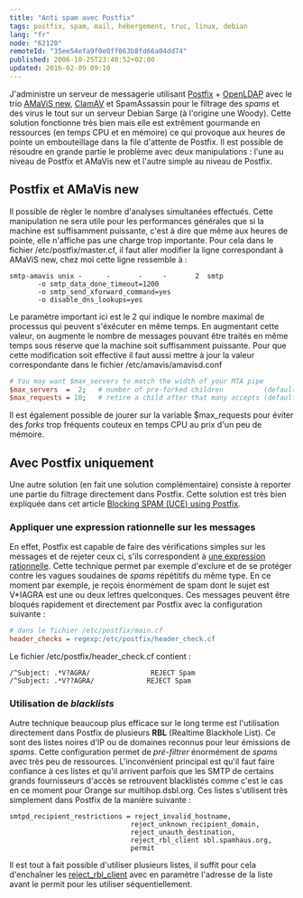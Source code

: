 ```yaml
---
title: "Anti spam avec Postfix"
tags: postfix, spam, mail, hébergement, truc, linux, debian
lang: "fr"
node: "62120"
remoteId: "35ee54efa9f0e0ff063b8fd66a04dd74"
published: 2006-10-25T23:40:52+02:00
updated: 2016-02-09 09:10
---
```

 
J'administre un serveur de messagerie utilisant
[Postfix](http://pwet.fr/man/linux/administration_systeme/postfix) +
[OpenLDAP](http://pwet.fr/man/linux/administration_systeme/slapd) avec le trio
[AMaViS new](http://pwet.fr/man/linux/administration_systeme/amavisd_new),
[ClamAV](http://pwet.fr/man/linux/administration_systeme/clamd) et SpamAssassin
pour le filtrage des *spams* et des virus le tout sur un serveur Debian Sarge (à
l'origine une Woody). Cette solution fonctionne très bien mais elle est
extrêment gourmande en ressources (en temps CPU et en mémoire) ce qui provoque
aux heures de pointe un embouteillage dans la file d'attente de Postfix. Il est
possible de résoudre en grande partie le problème avec deux manipulations :
l'une au niveau de Postfix et AMaVis new et l'autre simple au niveau de Postfix.

  
## Postfix et AMaVis new

 
Il possible de règler le nombre d'analyses simultanées effectués. Cette
manipulation ne sera utile pour les performances générales que si la machine est
suffisamment puissante, c'est à dire que même aux heures de pointe, elle
n'affiche pas une charge trop importante. Pour cela dans le fichier
/etc/postfix/master.cf, il faut aller modifier la ligne correspondant à AMaViS
new, chez moi cette ligne ressemble à :

 ``` 
smtp-amavis unix -      -       -     -       2  smtp
        -o smtp_data_done_timeout=1200
        -o smtp_send_xforward_command=yes
        -o disable_dns_lookups=yes
```

 
Le paramètre important ici est le 2 qui indique le nombre maximal de processus
qui peuvent s'éxécuter en même temps. En augmentant cette valeur, on augmente le
nombre de messages pouvant être traités en même temps sous réserve que la
machine soit suffisamment puissante. Pour que cette modification soit effective
il faut aussi mettre à jour la valeur correspondante dans le fichier
/etc/amavis/amavisd.conf

 ``` perl
# You may want $max_servers to match the width of your MTA pipe
$max_servers  =  2;   # number of pre-forked children          (default 2)
$max_requests = 10;   # retire a child after that many accepts (default 10)
```

 
Il est également possible de jourer sur la variable $max_requests pour éviter
des *forks* trop fréquents couteux en temps CPU au prix d'un peu de mémoire.

   
## Avec Postfix uniquement

 
Une autre solution (en fait une solution complémentaire) consiste à reporter une
partie du filtrage directement dans Postfix. Cette solution est très bien
expliquée dans cet article [Blocking SPAM (UCE) using
Postfix](http://www.akadia.com/services/postfix_uce.html).

  
### Appliquer une expression rationnelle sur les messages

 
En effet, Postfix est capable de faire des vérifications simples sur les
messages et de rejeter ceux ci, s'ils correspondent à [une expression
rationnelle](http://pwet.fr/man/linux/conventions/regex). Cette technique permet
par exemple d'exclure et de se protéger contre les vagues soudaines de *spams*
répétitifs du même type. En ce moment par exemple, je reçois énormément de spam
dont le sujet est V\*IAGRA est une ou deux lettres quelconques. Ces messages
peuvent être bloqués rapidement et directement par Postfix avec la configuration
suivante :

 ``` ini
# dans le fichier /etc/postfix/main.cf
header_checks = regexp:/etc/postfix/header_check.cf
```

 
Le fichier /etc/postfix/header_check.cf contient :

 ``` 
/^Subject: .*V?AGRA/               REJECT Spam
/^Subject: .*V??AGRA/             REJECT Spam
```

   
### Utilisation de *blacklists* 

 
Autre technique beaucoup plus efficace sur le long terme est l'utilisation
directement dans Postfix de plusieurs **RBL** (Realtime Blackhole List). Ce sont
des listes noires d'IP ou de domaines reconnus pour leur émissions de *spams*.
Cette configuration permet de *pré-filtrer* énormément de *spams* avec très peu
de ressources. L'inconvénient principal est qu'il faut faire confiance à ces
listes et qu'il arrivent parfois que les SMTP de certains grands fournisseurs
d'accès se retrouvent blacklistés comme c'est le cas en ce moment pour Orange
sur multihop.dsbl.org. Ces listes
s'utilisent très simplement dans Postfix de la manière suivante :

 ``` 
smtpd_recipient_restrictions = reject_invalid_hostname,
                               reject_unknown_recipient_domain,
                               reject_unauth_destination,
                               reject_rbl_client sbl.spamhaus.org,
                               permit
```

 
Il est tout à fait possible d'utiliser plusieurs listes, il suffit pour cela
d'enchaîner les
[reject_rbl_client](http://postfix.traduc.org/index.php/postconf.5.html#reject_rbl_client)
avec en paramètre l'adresse de la liste avant le permit pour les utiliser
séquentiellement.

